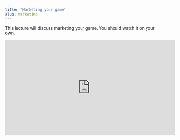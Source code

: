 ```yaml
---
title: "Marketing your game"
slug: marketing
---
```


This lecture will discuss marketing your game. You should watch it on your own.

<iframe width="560" height="315" src="https://www.youtube.com/embed/gFmvv5IS14s" frameborder="0" allowfullscreen></iframe>
